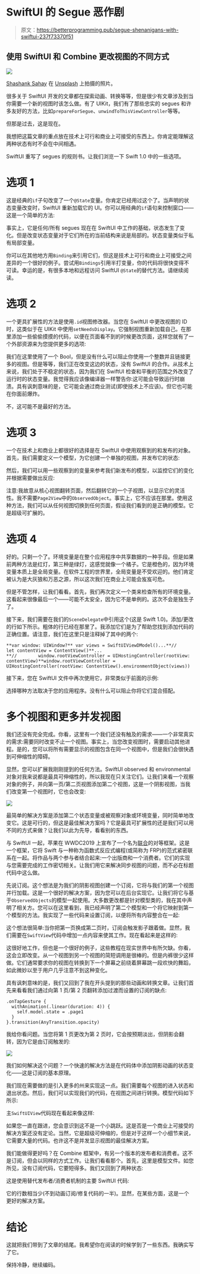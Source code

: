 # SwiftUI 的 Segue 恶作剧

> 原文：<https://betterprogramming.pub/segue-shenanigans-with-swiftui-237f73370f51>

## 使用 SwiftUI 和 Combine 更改视图的不同方式

![](img/9134c25f209dc06bbe7711eb589f4da9.png)

[Shashank Sahay](https://unsplash.com/@shashanksahay?utm_source=medium&utm_medium=referral) 在 [Unsplash](https://unsplash.com?utm_source=medium&utm_medium=referral) 上拍摄的照片。

很多关于 SwiftUI 开发的文章都在探索动画、转换等等，但是很少有文章涉及到当你需要一个新的视图时该怎么做。有了 UIKit，我们有了那些忠实的 segues 和许多友好的方法，比如`prepareForSegue`、`unwindToThisViewController`等等。

但那是过去，这是现在。

我想把这篇文章的重点放在技术上可行和商业上可接受的东西上。你肯定能理解这两种状态有时不会在中间相遇。

SwiftUI 重写了 segues 的规则书。让我们浏览一下 Swift 1.0 中的一些选项。

# 选项 1

这是经典的`if`子句改变了一个`@State`变量。你肯定已经用过这个了。当声明的状态变量改变时，SwiftUI 重新加载它的 UI。你可以用经典的`if`语句来控制窗口——这是一个简单的方法:

事实上，它是任何/所有 segues 现在在 SwiftUI 中工作的基础，状态发生了变化。但是改变状态变量对于它们所在的当前结构来说是局部的。状态变量类似于私有局部变量。

你可以在其他地方用`Binding`来引用它们，但这是技术上可行和商业上可接受之间差异的一个很好的例子。尝试用`Bindings`引用半打变量，你的代码将很快变得不可读。幸运的是，有很多本地和远程访问 SwiftUI `@State`的替代方法。请继续阅读。

# 选项 2

一个更具扩展性的方法是使用`.id`视图修改器。当您在 SwiftUI 中更改视图的 ID 时，这类似于在 UIKit 中使用`setNeedsDisplay`。它强制视图重新加载自己。在那里添加一些偷偷摸摸的代码，以便在页面看不到的时候更改页面，这样您就有了一个外部资源来为您提供更多的选项:

我们在这里使用了一个 Bool，但是没有什么可以阻止你使用一个整数并且链接更多的视图。但是等等，我们正在改变这边的状态，没有 SwiftUI 的合作。从技术上来说，我们处于不稳定的状态，因为我们在 SwiftUI 检查和平衡的范围之外改变了运行时的状态变量。我觉得我应该像编译器一样警告你:这可能会导致运行时崩溃。具有讽刺意味的是，它可能会通过商业测试(即使技术上不应该)。但它也可能在你面前爆炸。

不，这可能不是最好的方法。

# 选项 3

一个在技术上和商业上都很好的选择是在 SwiftUI 中使用观察到的和发布的对象。首先，我们需要定义一个模型，为它创建一个单独的视图，并发布它的状态:

然后，我们可以用一些观察到的变量来参考我们新发布的模型，以监控它们的变化并根据需要做出反应:

注意:我故意从核心视图翻转页面，然后翻转它的一个子视图，以显示它的灵活性。我不需要`Page2View`中的`ObservedObject`。事实上，它不应该在那里。使用这种方法，我们可以从任何视图切换到任何页面，假设我们看到的是正确的模型。它是超级可扩展的。

# 选项 4

好的。只剩一个了。环境变量是在整个应用程序中共享数据的一种手段。但是如果前两种方法是红灯，第三种是绿灯，这感觉就像一个橘子。它是橙色的，因为环境变量本质上是全局变量。在软件工程的世界里，全局变量是不受欢迎的。他们肯定被认为是大灰狼和万恶之源，所以这次我们在商业上可能会岌岌可危。

但是不管怎样，让我们看看。首先，我们再次定义一个类来检查所有的环境变量。这看起来很像最后一个——可能不太安全，因为它不是单例的。这次不会是独生子了。

接下来，我们需要在我们的`SceneDelegate`中引用这个(这是 Swift 1.0)。添加/更改的行如下所示。粗体的行已经在那里了。我添加它们是为了帮助您找到添加代码的正确位置。请注意，我们在这里只是注释掉了其中的两个:

```
**var window: UIWindow?** var views = SwiftUIViewDModel()...**//    let contentView = ContentView()**...
**//        window.rootViewController = UIHostingController(rootView: contentView)**window.rootViewController = UIHostingController(rootView: ContentView().environmentObject(views))
```

接下来，您在 SwiftUI 文件中再次使用它，非常类似于前面的示例:

选择哪种方法取决于您的应用程序。没有什么可以阻止你将它们混合搭配。

# 多个视图和更多并发视图

我们还没有完全完成。你看，这里有一个我们还没有触及的需求——一个非常真实的需求:需要同时改变不止一个视图。事实上，当您改变视图时，需要启动其他进程。是的，您可以将所有需要显示的视图包含在同一个视图中，但是我们会很快遇到可伸缩性的障碍。

显然，您可以扩展我刚刚提到的任何方法。SwiftUI observed 和 environmental 对象对我来说都是最具可伸缩性的，所以我现在只关注它们。让我们来看一个观察对象的例子，并向第一页/第二页视图添加第二个视图，这是一个阴影视图，当我们改变第一个视图时，它也会改变:

![](img/bcd7e0f5188910c3619114dc510b6918.png)

最简单的解决方案是添加第二个状态变量或被观察对象或环境变量，同时简单地改变它。这是可行的，但这是最佳解决方案吗？它是最具可扩展性的还是我们可以用不同的方式来做？让我们以此为先导，看看别的东西。

与 SwiftUI 一起，苹果在 WWDC2019 上宣布了一个名为[联合](https://developer.apple.com/documentation/combine)的对等框架。这是一个框架，它将 Swift 与一种称为函数式反应式编程(或简称为 FRP)的范式紧密联系在一起。将作品与两个参与者结合起来:一个出版商和一个消费者。它们的实现与您需要完成的工作密切相关。让我们用它来解决同步视图的问题，而不必在标题代码中这么做。

先说订阅。这个想法是为我们的阴影视图创建一个订阅，它将与我们的第一个视图并行加载。这是一个很好的解决方案，因为您可以在后台实现它。让我们将它与基于`ObservedObjects`的模型一起使用。大多数更改都是针对模型类的，我在其中声明了相关方。您可以在这里看到，我已经声明了第二个模型和一个将它映射到第一个模型的方法。我实现了一些代码来设置订阅，以便将所有内容整合在一起:

这个想法很简单:当你把第一页换成第二页时，订阅会触发影子跟着做。显然，我们需要在`SwiftView`代码中增加一点内容来使其工作。现在看起来是这样的:

这很好地工作，但也是一个很好的例子，这些教程在现实世界中有所欠缺。你看，这会立即改变。从一个视图到另一个视图的简短调用是很棒的。但是内裤很少这样做。它们通常要求你的视图在转换到下一个屏幕之前绕着屏幕跳一段欢快的舞蹈，如此微妙以至于用户几乎注意不到这种变化。

具有讽刺意味的是，我们又回到了我在开头提到的那些动画和转换文章。让我们首先来看看我们通过向第 1 页/第 2 页翻转添加过渡而设置的订阅的缺点:

```
.onTapGesture {
  withAnimation(.linear(duration: 4)) {
    self.model.state = .page1
  }
}.transition(AnyTransition.opacity)
```

我给你看问题。当您将第 1 页更改为第 2 页时，它会按预期淡出，但阴影会翻转，因为它是由订阅触发的:

![](img/ed7b269a2c64a052e6048732f4e32da1.png)

我们如何解决这个问题？一个快速的解决方法是在代码体中添加阴影动画的状态变化——这是订阅的基本原理。

我们现在需要做的是引入更多的州来实现这一点。我们需要每个视图的进入状态和退出状态。然后，我们可以实现我们的代码，在视图之间进行转换。模型代码如下所示:

主`SwiftUIView`代码现在看起来像这样:

如果您一直在跟进，您会意识到这不是一个小跳跃。这是否是一个商业上可接受的解决方案还没有定论。当然，它是超级可伸缩的，但是对于这样一个小细节来说，它需要大量的代码。也许这不是并发显示视图的最佳解决方案。

我们能做得更好吗？在 Combine 框架中，有另一个版本的发布者和消费者。这不是订阅，但会以同样的方式工作。让我们看看那个。首先，这里是模型文件。如您所见，没有订阅代码，它要短得多。我们又回到了两种状态:

这是使用替代发布者/消费者机制的主要 SwiftUI 代码:

它的行数相当少(不到动画订阅/修复代码的一半)。显然，在某些方面，这是一个更好的解决方案。

# 结论

这就把我们带到了文章的结尾。我希望你在阅读的时候学到了一些东西。我确实写了它。

保持冷静，继续编码。